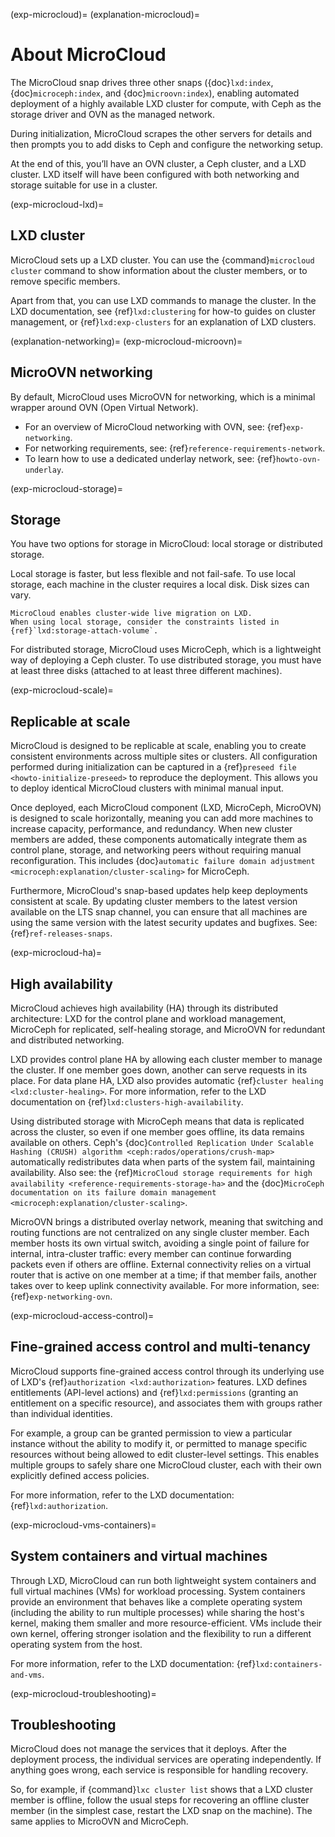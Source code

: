 (exp-microcloud)=
(explanation-microcloud)=
# About MicroCloud

The MicroCloud snap drives three other snaps ({doc}`lxd:index`, {doc}`microceph:index`, and {doc}`microovn:index`), enabling automated deployment of a highly available LXD cluster for compute, with Ceph as the storage driver and OVN as the managed network.

During initialization, MicroCloud scrapes the other servers for details and then prompts you to add disks to Ceph and configure the networking setup.

At the end of this, you’ll have an OVN cluster, a Ceph cluster, and a LXD cluster. LXD itself will have been configured with both networking and storage suitable for use in a cluster.

(exp-microcloud-lxd)=
## LXD cluster

MicroCloud sets up a LXD cluster. You can use the {command}`microcloud cluster` command to show information about the cluster members, or to remove specific members.

Apart from that, you can use LXD commands to manage the cluster. In the LXD documentation, see {ref}`lxd:clustering` for how-to guides on cluster management, or {ref}`lxd:exp-clusters` for an explanation of LXD clusters.

(explanation-networking)=
(exp-microcloud-microovn)=
## MicroOVN networking

By default, MicroCloud uses MicroOVN for networking, which is a minimal wrapper around OVN (Open Virtual Network).

- For an overview of MicroCloud networking with OVN, see: {ref}`exp-networking`.
- For networking requirements, see: {ref}`reference-requirements-network`.
- To learn how to use a dedicated underlay network, see: {ref}`howto-ovn-underlay`.

(exp-microcloud-storage)=
## Storage

You have two options for storage in MicroCloud: local storage or distributed storage.

Local storage is faster, but less flexible and not fail-safe.
To use local storage, each machine in the cluster requires a local disk.
Disk sizes can vary.

```{note}
MicroCloud enables cluster-wide live migration on LXD.
When using local storage, consider the constraints listed in {ref}`lxd:storage-attach-volume`.
```

For distributed storage, MicroCloud uses MicroCeph, which is a lightweight way of deploying a Ceph cluster.
To use distributed storage, you must have at least three disks (attached to at least three different machines).

(exp-microcloud-scale)=
## Replicable at scale

MicroCloud is designed to be replicable at scale, enabling you to create consistent environments across multiple sites or clusters. All configuration performed during initialization can be captured in a {ref}`preseed file <howto-initialize-preseed>` to reproduce the deployment. This allows you to deploy identical MicroCloud clusters with minimal manual input.

Once deployed, each MicroCloud component (LXD, MicroCeph, MicroOVN) is designed to scale horizontally, meaning you can add more machines to increase capacity, performance, and redundancy. When new cluster members are added, these components automatically integrate them as control plane, storage, and networking peers without requiring manual reconfiguration. This includes {doc}`automatic failure domain adjustment <microceph:explanation/cluster-scaling>` for MicroCeph.

Furthermore, MicroCloud's snap-based updates help keep deployments consistent at scale. By updating cluster members to the latest version available on the LTS snap channel, you can ensure that all machines are using the same version with the latest security updates and bugfixes. See: {ref}`ref-releases-snaps`.

(exp-microcloud-ha)=
## High availability

MicroCloud achieves high availability (HA) through its distributed architecture: LXD for the control plane and workload management, MicroCeph for replicated, self-healing storage, and MicroOVN for redundant and distributed networking.

LXD provides control plane HA by allowing each cluster member to manage the cluster. If one member goes down, another can serve requests in its place. For data plane HA, LXD also provides automatic {ref}`cluster healing <lxd:cluster-healing>`. For more information, refer to the LXD documentation on {ref}`lxd:clusters-high-availability`.

Using distributed storage with MicroCeph means that data is replicated across the cluster, so even if one member goes offline, its data remains available on others. Ceph's {doc}`Controlled Replication Under Scalable Hashing (CRUSH) algorithm <ceph:rados/operations/crush-map>` automatically redistributes data when parts of the system fail, maintaining availability. Also see: the {ref}`MicroCloud storage requirements for high availability <reference-requirements-storage-ha>` and the {doc}`MicroCeph documentation on its failure domain management <microceph:explanation/cluster-scaling>`.

MicroOVN brings a distributed overlay network, meaning that switching and routing functions are not centralized on any single cluster member. Each member hosts its own virtual switch, avoiding a single point of failure for internal, intra-cluster traffic: every member can continue forwarding packets even if others are offline. External connectivity relies on a virtual router that is active on one member at a time; if that member fails, another takes over to keep uplink connectivity available. For more information, see: {ref}`exp-networking-ovn`.

(exp-microcloud-access-control)=
## Fine-grained access control and multi-tenancy

MicroCloud supports fine-grained access control through its underlying use of LXD's {ref}`authorization <lxd:authorization>` features. LXD defines entitlements (API-level actions) and {ref}`lxd:permissions` (granting an entitlement on a specific resource), and associates them with groups rather than individual identities.

For example, a group can be granted permission to view a particular instance without the ability to modify it, or permitted to manage specific resources without being allowed to edit cluster-level settings. This enables multiple groups to safely share one MicroCloud cluster, each with their own explicitly defined access policies.

For more information, refer to the LXD documentation: {ref}`lxd:authorization`.

(exp-microcloud-vms-containers)=
## System containers and virtual machines

Through LXD, MicroCloud can run both lightweight system containers and full virtual machines (VMs) for workload processing. System containers provide an environment that behaves like a complete operating system (including the ability to run multiple processes) while sharing the host's kernel, making them smaller and more resource-efficient. VMs include their own kernel, offering stronger isolation and the flexibility to run a different operating system from the host.

For more information, refer to the LXD documentation: {ref}`lxd:containers-and-vms`.

(exp-microcloud-troubleshooting)=
## Troubleshooting

MicroCloud does not manage the services that it deploys.
After the deployment process, the individual services are operating independently.
If anything goes wrong, each service is responsible for handling recovery.

So, for example, if {command}`lxc cluster list` shows that a LXD cluster member is offline, follow the usual steps for recovering an offline cluster member (in the simplest case, restart the LXD snap on the machine).
The same applies to MicroOVN and MicroCeph.
